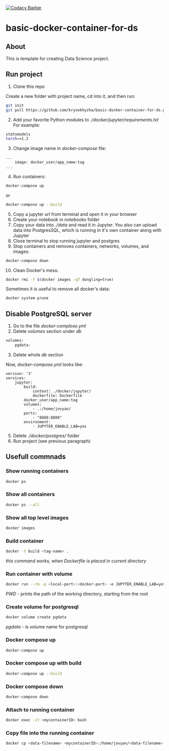 [![Codacy Badge](https://api.codacy.com/project/badge/Grade/16738458af0643f9a3ec8bec7a634dcb)](https://www.codacy.com/manual/kryvokhyzha/basic-docker-container-for-ds?utm_source=github.com&amp;utm_medium=referral&amp;utm_content=kryvokhyzha/basic-docker-container-for-ds&amp;utm_campaign=Badge_Grade)

# basic-docker-container-for-ds

## About
This is template for creating Data Science project.

## Run project
1.  Clone this repo

Create a new folder with project name, cd into it, and then run:

```bash
git init
git pull https://github.com/kryvokhyzha/basic-docker-container-for-ds.git
```

2.  Add your favorite Python modules to _./docker/jupyter/requirements.txt_
For example:

```bash
statsmodels
torch==1.3
```

3.  Change image name in _docker-compose_ file:
```bash
...
    image: docker_user/app_name:tag
...
```

4.  Run containers:

```bash
docker-compose up
```
or
```bash
docker-compose up --build
```

5.  Copy a jupyter url from terminal and open it in your browser
6.  Create your notebook in _notebooks_ folder
7.  Copy your data into _./data_ and read it in Jupyter. You also can upload data into PostgresSQL, which is running in it's own container along with Jupyter
8.  Close terminal to stop running jupyter and postgres
9.  Stop containers and removes containers, networks, volumes, and images:

```bash
docker-compose down
```

10. Clean Docker's mess:

```bash
docker rmi -f $(docker images -qf dangling=true)
```

Sometimes it is useful to remove all docker's data:

```bash
docker system prune
```

## Disable PostgreSQL server
1.  Go to the file _docker-complose.yml_
2.  Delete _volumes_ section under _db_

```bash
volumes: 
    pgdata:
```

3.  Delete whole _db_ section 

Now, _docker-compose.yml_ looks like:
```
version: '3'
services: 
    jupyter:
        build: 
            context: ./docker/jupyter/
            dockerfile: Dockerfile
        docker_user/app_name:tag
        volumes: 
            - .:/home/jovyan/
        ports: 
            - "8888:8888"
        environment: 
            - JUPYTER_ENABLE_LAB=yes
```

5.  Delete _./docker/postgres/_ folder
4.  Run project (see previous paragraph)

## Usefull commnads

### Show running containers
```bash
docker ps
```

### Show all containers
```bash
docker ps --all
```

### Show all top level images
```bash
docker images
```

### Build container
```bash
docker -t build <tag-name> .
```
_this command works, when Dockerfile is placed in current directory_

### Run container with volume
```bash
docker run --rm -p <local-port>:<docker-port> -e JUPYTER_ENABLE_LAB=yes -v "$PWD":/home/jovyan/ <tag-name>
```
_PWD_ - prints the path of the working directory, starting from the root

### Create volume for postgresql
```bash
docker volume create pgdata
```

_pgdata_ - is volume name for postgresql

### Docker compose up
```bash
docker-compose up
```

### Docker compose up with build
```bash
docker-compose up --build
```

### Docker compose down
```bash
docker-compose down
```

### Attach to running container
```bash
docker exec -it <mycontainerID> bash
```

### Copy file into the running container
```bash
docker cp <data-filename> <mycontainerID>:/home/jovyan/<data-filename>
```
